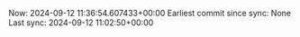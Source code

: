 Now: 2024-09-12 11:36:54.607433+00:00 Earliest commit since sync: None Last sync: 2024-09-12 11:02:50+00:00
